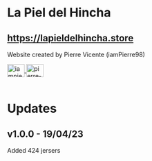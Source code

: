 # La Piel del Hincha
## https://lapieldelhincha.store
Website created by Pierre Vicente (iamPierre98)
<div>
    <a href="https://instagram.com/iampierre98" target="blank">
        <img align="center" src="https://raw.githubusercontent.com/rahuldkjain/github-profile-readme-generator/master/src/images/icons/Social/instagram.svg" alt="iampierre98" height="30" width="40" />
    </a>
    <a href="https://linkedin.com/in/pierre-vicente-a9b951219" target="blank">
        <img align="center" src="https://raw.githubusercontent.com/rahuldkjain/github-profile-readme-generator/master/src/images/icons/Social/linked-in-alt.svg" alt="pierre-vicente-a9b951219" height="30" width="40" />
  </a>
</div>
</br>

# Updates
## **v1.0.0 - 19/04/23**
Added 424 jersers